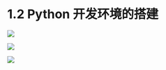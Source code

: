 # 1.2 Python 开发环境的搭建

![](http://image.iswbm.com/20201207135553.png)

![](http://image.iswbm.com/20201207135703.png)

![](http://image.iswbm.com/20201207163523.png)